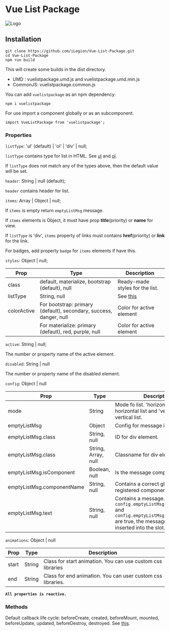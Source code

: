 # Vue List Package

![Logo](https://i.ibb.co/Khdzp57/Vue-List-Package-Logo.png)

## Installation

    git clone https://github.com/iLegion/Vue-List-Package.git 
    cd Vue-List-Package
    npm run build

This will create some builds in the dist directory.
- UMD : vuelistpackage.umd.js and vuelistpackage.umd.min.js
- CommonJS: vuelistpackage.common.js

You can add `vuelistpackage` as an npm dependency:
    
    npm i vuelistpackage
    
For use import a component globally or as an subcomponent.

    import VueListPackage from 'vuelistpackage';

### Properties

`listType`: 'ul' (default) | 'ol' | 'div' | null;

`listType` contains type for list in HTML.
See [ul](https://developer.mozilla.org/en-US/docs/Web/HTML/Element/ul) and 
[ol](ttps://developer.mozilla.org/en-US/docs/Web/HTML/Element/ol).

If `listType` does not match any of the types above, then the default value will be set.

`header`: String | null (default);

`header` contains header for list.

`items`: Array | Object | null;

If `items` is empty return `emptyListMsg` message.

If `items` elements is Object, it must have prop **title**(priority) or **name** for view.

If `listType` is 'div', `items` property of links must contains **href**(priority) or **link** for the link.

For badges, add property `badge` for `items` elements if have this.

`styles`: Object | null;

| Prop | Type | Description |
| ---- | ---- | ----------- |
| class | default, materialize, bootstrap (default), null | Ready-made styles for the list. |
| listType | String, null | See [this](https://developer.mozilla.org/en-US/docs/Web/CSS/list-style-type) |
| colorActive | For bootstrap: primary (default), secondary, success, danger, null | Color for active element |
| | For materialize: primary (default), red, purple, null | Color for active element |
   
`active`: String | null;

The number or property name of the active element.
   
`disabled`: String | null

The number or property name of the disabled element.

`config`: Object | null

| Prop | Type | Description |
| ---- | ---- | ----------- |
| mode | String | Mode fo list. 'horizontal' for horizontal list and 'vertical' for vertical list. | 
| emptyListMsg | Object | Config for message if list is empty. |
| emptyListMsg.class | String, null | ID for div element. |
| emptyListMsg.class | String, Array, null | Classname for div element. |
| emptyListMsg.isComponent | Boolean, null | Is the message component. |
| emptyListMsg.componentName | String, null | Contains a correct globally registered component name. |
| emptyListMsg.text | String, null | Contains a message. If `config.emptyListMsg.isComponent` and `config.emptyListMsg.componentName` are true, the message will be inserted into the slot. |

`animations`: Object | null

| Prop | Type | Description |
| ---- | ---- | ----------- |
| start | String | Class for start animation. You can use custom css libraries |
| end | String | Class for end animation. You can user custom css libraries. |

**`All properties is reactive.`**

### Methods

Default callback life cycle: beforeCreate, created, beforeMount, mounted, beforeUpdate, updated, beforeDestroy, destroyed. See [this](https://vuejs.org/v2/guide/instance.html).